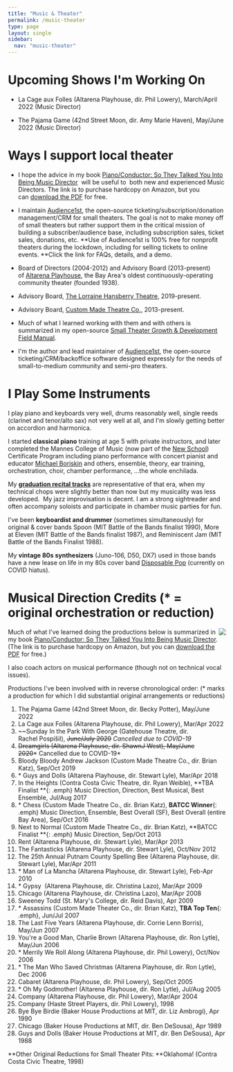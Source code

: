 ```yaml
---
title: "Music & Theater"
permalink: /music-theater
type: page
layout: single
sidebar:
  nav: "music-theater"
---
```



# Upcoming Shows I'm Working On


* La Cage aux Folles (Altarena Playhouse, dir. Phil Lowery),
March/April 2022 (Music Director)

* The Pajama Game (42nd Street Moon, dir. Amy Marie Haven), May/June
2022 (Music Director)

# Ways I support local theater


-   I hope the advice in my book [Piano/Conductor: So They Talked You Into Being Music Director](http://pianoconductor.com/)  will be useful to  both new and experienced Music Directors. The link is to purchase hardcopy on Amazon, but you can [download the PDF](https://docs.google.com/viewer?a=v&pid=sites&srcid=ZGVmYXVsdGRvbWFpbnxhcm1hbmRvZm94fGd4OjIzNjRkNzI4MmJhYjY1YTQ) for free.

-   I maintain [Audience1st](https://www.audience1st.com/), the open-source ticketing/subscription/donation management/CRM for small theaters. The goal is not to make money off of small theaters but rather support them in the critical mission of building a subscriber/audience base, including subscription sales, ticket sales, donations, etc. **Use of Audience1st is 100% free for nonprofit theaters during the lockdown, including for selling tickets to online events. **Click the link for FAQs, details, and a demo.

-   Board of Directors (2004-2012) and Advisory Board (2013-present) of [Altarena Playhouse](http://altarena.org/), the Bay Area's oldest continuously-operating community theater (founded 1938). 
-   Advisory Board, [The Lorraine Hansberry Theatre](http://lhtsf.org/), 2019-present.
-   Advisory Board, [Custom Made Theatre Co.,](http://custommade.org/) 2013-present.
-   Much of what I learned working with them and with others is summarized in my open-source [Small Theater Growth & Development Field Manual](https://docs.google.com/document/d/1oh1Z-3zFnCa_uQEoKzkjhGA_kShPf2wY8ZG7FuVJG9g/edit?usp=sharing). 
-   I'm the author and lead maintainer of [Audience1st](https://www.audience1st.com/), the open-source ticketing/CRM/backoffice software designed expressly for the needs of small-to-medium community and semi-pro theaters.

# I Play Some Instruments

I play piano and keyboards very well, drums reasonably well, single reeds (clarinet and tenor/alto sax) not very well at all, and I'm slowly getting better on accordion and harmonica.

I started **classical piano** training at age 5 with private instructors, and later completed the Mannes College of Music (now part of the [New School](http://newschool.edu/)) Certificate Program including piano performance with concert pianist and educator [Michael Boriskin](http://www.dworkincompany.com/html/boriskin/boriskin_artist.html) and others, ensemble, theory, ear training, orchestration, choir, chamber performance, ...the whole enchilada.

My [**graduation recital tracks**](https://soundcloud.com/armando-fox/sets/westrax) are representative of that era, when my technical chops were slightly better than now but my musicality was less developed.  My jazz improvisation is decent. I am a strong sightreader and often accompany soloists and participate in chamber music parties for fun.

I've been **keyboardist and drummer** (sometimes simultaneously) for original & cover bands Spoon (MIT Battle of the Bands finalist 1990), More at Eleven (MIT Battle of the Bands finalist 1987), and Reminiscent Jam (MIT Battle of the Bands Finalist 1988).

My **vintage 80s synthesizers** (Juno-106, D50, DX7) used in those bands have a new lease on life in my 80s cover band [Disposable Pop](http://disposablepop.com/) (currently on COVID hiatus).

# Musical Direction Credits (* = original orchestration or reduction)


<img class="embed-left" align="right" src="https://images-na.ssl-images-amazon.com/images/I/512Xr2Mb7dL._SX331_BO1,204,203,200_.jpg">

Much of what I've learned doing the productions below is summarized in my book [Piano/Conductor: So They Talked You Into Being Music Director](http://pianoconductor.com/). (The link is to purchase hardcopy on Amazon, but you can [download the PDF](https://docs.google.com/viewer?a=v&pid=sites&srcid=ZGVmYXVsdGRvbWFpbnxhcm1hbmRvZm94fGd4OjIzNjRkNzI4MmJhYjY1YTQ) for free.)

I also coach actors on musical performance (though not on technical vocal issues).

Productions I've been involved with in reverse chronological order: (*
marks a production for which I did substantial original arrangements
or reductions)


1. The Pajama Game (42nd Street Moon, dir. Becky Potter), May/June 2022
1. La Cage aux Folles (Altarena Playhouse, dir. Phil Lowery), Mar/Apr 2022
1.  ~~Sunday In the Park With George (Gatehouse Theatre,
dir. Rachel Pospíšil), ~~June/July 2020~~ _Cancelled due to COVID-19_
1.  ~~Dreamgirls (Altarena Playhouse, dir. ShawnJ West), May/June 2020~~* Cancelled due to COVID-19*
1.  Bloody Bloody Andrew Jackson (Custom Made Theatre Co., dir. Brian Katz), Sep/Oct 2019
1.  * Guys and Dolls (Altarena Playhouse, dir. Stewart Lyle), Mar/Apr 2018
1.  In the Heights (Contra Costa Civic Theatre, dir. Ryan
Weible), **TBA Finalist **{: .emph} Music Direction, Direction, Best Musical, Best Ensemble, Jul/Aug 2017
1.  * Chess (Custom Made Theatre Co., dir. Brian Katz), **BATCC Winner**{: .emph} Music Direction, Ensemble, Best Overall (SF), Best Overall (entire Bay Area), Sep/Oct 2016
1.  Next to Normal (Custom Made Theatre Co., dir. Brian Katz), **BATCC
Finalist **{: .emph} Music Direction, Sep/Oct 2013
1.  Rent (Altarena Playhouse, dir. Stewart Lyle), Mar/Apr 2013
1.  The Fantasticks (Altarena Playhouse, dir. Stewart Lyle), Oct/Nov 2012
1. The 25th Annual Putnam County Spelling Bee (Altarena Playhouse, dir. Stewart Lyle), Mar/Apr 2011
1. * Man of La Mancha (Altarena Playhouse, dir. Stewart Lyle), Feb-Apr 2010 
1. * Gypsy  (Altarena Playhouse, dir. Christina Lazo), Mar/Apr 2009
1. Chicago (Altarena Playhouse, dir. Christina Lazo), Mar/Apr 2008
1. Sweeney Todd (St. Mary's College, dir. Reid Davis), Apr 2009
1. * Assassins (Custom Made Theater Co., dir. Brian Katz), **TBA Top Ten**{: .emph}, Jun/Jul 2007
1. The Last Five Years (Altarena Playhouse, dir. Corrie Lenn Borris), May/Jun 2007
1. You're a Good Man, Charlie Brown (Altarena Playhouse, dir. Ron Lytle), May/Jun 2006
1. * Merrily We Roll Along (Altarena Playhouse, dir. Phil Lowery), Oct/Nov 2006
1. * The Man Who Saved Christmas (Altarena Playhouse, dir. Ron Lytle), Dec 2006
1. Cabaret (Altarena Playhouse, dir. Phil Lowery), Sep/Oct 2005
1. * Oh My Godmother! (Altarena Playhouse, dir. Ron Lytle), Jul/Aug 2005
1. Company (Altarena Playhouse, dir. Phil Lowery), Mar/Apr 2004
1. Company (Haste Street Players, dir. Phil Lowery), 1998
1. Bye Bye Birdie (Baker House Productions at MIT, dir. Liz Ambrogi), Apr 1990
1. Chicago (Baker House Productions at MIT, dir. Ben DeSousa), Apr 1989
1. Guys and Dolls (Baker House Productions at MIT, dir. Ben DeSousa), Apr 1988

**Other Original Reductions for Small Theater Pits: **Oklahoma! (Contra Costa Civic Theatre, 1998)
